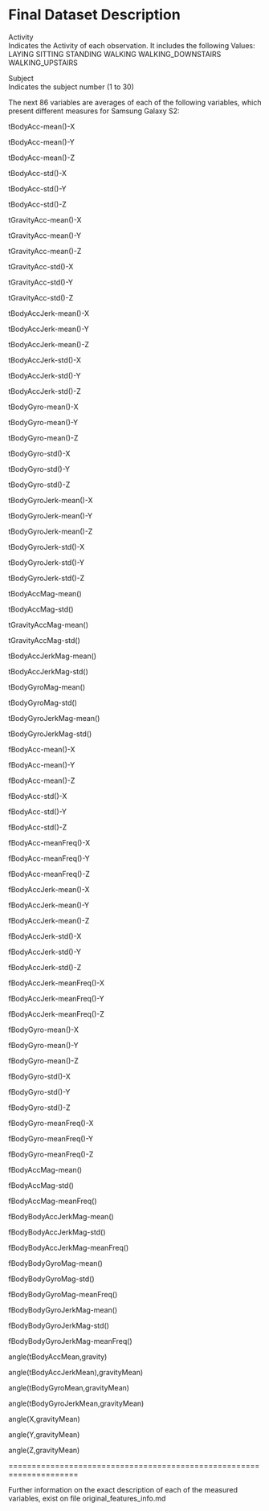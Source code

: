 Final Dataset Description 
====================================================================

Activity		
Indicates the Activity of each observation. It includes the following Values:
LAYING
SITTING
STANDING
WALKING
WALKING_DOWNSTAIRS
WALKING_UPSTAIRS

Subject			
Indicates the subject number (1 to 30) 				
				


The next 86 variables are averages of each of the following variables,
which present different measures for Samsung Galaxy S2:
				
tBodyAcc-mean()-X	

tBodyAcc-mean()-Y	

tBodyAcc-mean()-Z	

tBodyAcc-std()-X	

tBodyAcc-std()-Y	

tBodyAcc-std()-Z	

tGravityAcc-mean()-X	

tGravityAcc-mean()-Y	

tGravityAcc-mean()-Z	

tGravityAcc-std()-X	

tGravityAcc-std()-Y	

tGravityAcc-std()-Z	

tBodyAccJerk-mean()-X	

tBodyAccJerk-mean()-Y	

tBodyAccJerk-mean()-Z	

tBodyAccJerk-std()-X	

tBodyAccJerk-std()-Y	

tBodyAccJerk-std()-Z	

tBodyGyro-mean()-X	

tBodyGyro-mean()-Y	

tBodyGyro-mean()-Z	

tBodyGyro-std()-X	

tBodyGyro-std()-Y	

tBodyGyro-std()-Z	

tBodyGyroJerk-mean()-X	

tBodyGyroJerk-mean()-Y	

tBodyGyroJerk-mean()-Z	

tBodyGyroJerk-std()-X	

tBodyGyroJerk-std()-Y	

tBodyGyroJerk-std()-Z	

tBodyAccMag-mean()	

tBodyAccMag-std()	

tGravityAccMag-mean()	

tGravityAccMag-std()	

tBodyAccJerkMag-mean()	

tBodyAccJerkMag-std()	

tBodyGyroMag-mean()	

tBodyGyroMag-std()	

tBodyGyroJerkMag-mean()	

tBodyGyroJerkMag-std()	

fBodyAcc-mean()-X	

fBodyAcc-mean()-Y	

fBodyAcc-mean()-Z	

fBodyAcc-std()-X	

fBodyAcc-std()-Y	

fBodyAcc-std()-Z	

fBodyAcc-meanFreq()-X	

fBodyAcc-meanFreq()-Y	

fBodyAcc-meanFreq()-Z	

fBodyAccJerk-mean()-X	

fBodyAccJerk-mean()-Y	

fBodyAccJerk-mean()-Z	

fBodyAccJerk-std()-X	

fBodyAccJerk-std()-Y	

fBodyAccJerk-std()-Z	

fBodyAccJerk-meanFreq()-X	

fBodyAccJerk-meanFreq()-Y	

fBodyAccJerk-meanFreq()-Z	

fBodyGyro-mean()-X	

fBodyGyro-mean()-Y	

fBodyGyro-mean()-Z	

fBodyGyro-std()-X	

fBodyGyro-std()-Y	

fBodyGyro-std()-Z	

fBodyGyro-meanFreq()-X	

fBodyGyro-meanFreq()-Y	

fBodyGyro-meanFreq()-Z	

fBodyAccMag-mean()	

fBodyAccMag-std()	

fBodyAccMag-meanFreq()	

fBodyBodyAccJerkMag-mean()	

fBodyBodyAccJerkMag-std()	

fBodyBodyAccJerkMag-meanFreq()	

fBodyBodyGyroMag-mean()	

fBodyBodyGyroMag-std()	

fBodyBodyGyroMag-meanFreq()	

fBodyBodyGyroJerkMag-mean()	

fBodyBodyGyroJerkMag-std()	

fBodyBodyGyroJerkMag-meanFreq()	

angle(tBodyAccMean,gravity)	

angle(tBodyAccJerkMean),gravityMean)

angle(tBodyGyroMean,gravityMean)	

angle(tBodyGyroJerkMean,gravityMean)	

angle(X,gravityMean)	

angle(Y,gravityMean)	

angle(Z,gravityMean)

=====================================================================

Further information on the exact description of each of the
measured variables, exist on file original_features_info.md 